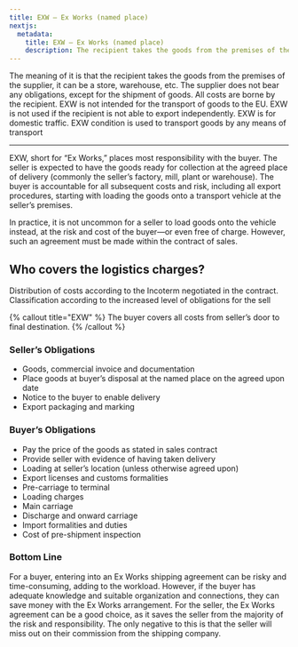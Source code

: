 ```yaml
---
title: EXW – Ex Works (named place)
nextjs:
  metadata:
    title: EXW – Ex Works (named place)
    description: The recipient takes the goods from the premises of the supplier, it can be a store, warehouse, etc.
---
```


The meaning of it is that the recipient takes the goods from the premises of the supplier, it can be a store, warehouse, etc. The supplier does not bear any obligations, except for the shipment of goods. All costs are borne by the recipient. EXW is not intended for the transport of goods to the EU. EXW is not used if the recipient is not able to export independently. EXW is for domestic traffic. EXW condition is used to transport goods by any means of transport

---

EXW, short for “Ex Works,” places most responsibility with the buyer. The seller is expected to have the goods ready for collection at the agreed place of delivery (commonly the seller’s factory, mill, plant or warehouse). The buyer is accountable for all subsequent costs and risk, including all export procedures, starting with loading the goods onto a transport vehicle at the seller’s premises.

In practice, it is not uncommon for a seller to load goods onto the vehicle instead, at the risk and cost of the buyer—or even free of charge. However, such an agreement must be made within the contract of sales.

## Who covers the logistics charges?

Distribution of costs according to the Incoterm negotiated in the contract. Classification according to the increased level of obligations for the sell


{% callout title="EXW" %}
The buyer covers all costs from seller’s door to final destination.
{% /callout %}


### Seller’s Obligations
- Goods, commercial invoice and documentation
- Place goods at buyer’s disposal at the named place on the agreed upon date
- Notice to the buyer to enable delivery
- Export packaging and marking

### Buyer’s Obligations
- Pay the price of the goods as stated in sales contract
- Provide seller with evidence of having taken delivery
- Loading at seller’s location (unless otherwise agreed upon)
- Export licenses and customs formalities
- Pre-carriage to terminal
- Loading charges
- Main carriage
- Discharge and onward carriage
- Import formalities and duties
- Cost of pre-shipment inspection



### Bottom Line

For a buyer, entering into an Ex Works shipping agreement can be risky and time-consuming, adding to the workload. However, if the buyer has adequate knowledge and suitable organization and connections, they can save money with the Ex Works arrangement. For the seller, the Ex Works agreement can be a good choice, as it saves the seller from the majority of the risk and responsibility. The only negative to this is that the seller will miss out on their commission from the shipping company.